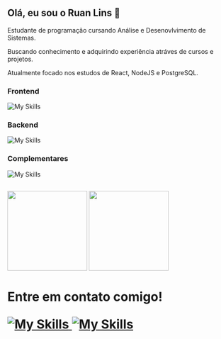 ## Olá, eu sou o Ruan Lins 👋

<span></span>
<span></span>

Estudante de programação cursando Análise e Desenovlvimento de Sistemas.

Buscando conhecimento e adquirindo experiência atráves de cursos e projetos.

Atualmente focado nos estudos de React, NodeJS e PostgreSQL.


### Frontend
![My Skills](https://skillicons.dev/icons?i=ts,react,next,vite,tailwind)

### Backend
![My Skills](https://skillicons.dev/icons?i=nodejs,express,dotnet,postgresql,mongodb,prisma)

### Complementares
![My Skills](https://skillicons.dev/icons?i=docker,vitest,npm,figma)

##

<div>
  <img height="180em" src="https://github-readme-stats.vercel.app/api?username=ruanlins&show_icons=true&theme=aura_dark&include_all_commits=true&count_private=true"/>
  <img height="180em" src="https://github-readme-stats.vercel.app/api/top-langs/?username=ruanlins&layout=compact&langs_count=7&theme=aura_dark"/>
</div>

<h1>Entre em contato comigo!
<p></p>
  
<a href="https://www.linkedin.com/in/ruanblins" target="_blank"> ![My Skills](https://skillicons.dev/icons?i=linkedin) </a>
<a href = "mailto:ruanblins@gmail.com" target="_blank"> ![My Skills](https://skillicons.dev/icons?i=gmail) </a>

</h1>

  


